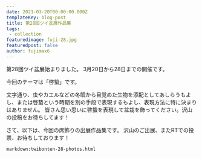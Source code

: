 ```yaml
---
date: 2021-03-20T00:00:00.000Z
templateKey: blog-post
title: 第28回ツイ盆展作品集
tags:
 - collection
featuredimage: fuji-28.jpg
featuredpost: false
author: fujimax6
---
```

第28回ツイ盆展始まりました。
3月20日から28日までの開催です。

今回のテーマは「啓蟄」です。

文字通り、虫やカエルなどの冬眠から目覚めた生物を添配としてあしらうもよし、または啓蟄という時期を別の手段で表現するもよし、表現方法に特に決まりはありません。
皆さん思い思いに啓蟄を表現して盆栽を飾ってください。沢山の投稿をお待ちしてます！

さて、以下は、今回の席飾りの出展作品集です。
沢山のご出展、またRTでの投票、お待ちしております！

`markdown:twibonten-28-photos.html`
